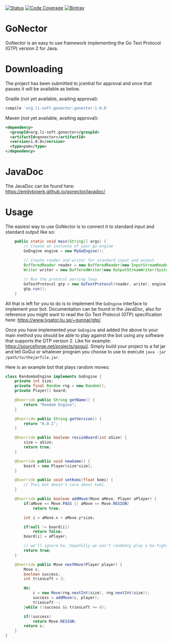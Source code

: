 [![Status](https://img.shields.io/travis/EmilyBjoerk/gonector.svg)](https://travis-ci.org/EmilyBjoerk/gonector)
[![Code Coverage](https://img.shields.io/codecov/c/github/EmilyBjoerk/gonector/master.svg)](https://codecov.io/github/EmilyBjoerk/gonector?branch=master)
[![Bintray](https://img.shields.io/bintray/v/emilybjoerk/lisoft/gonector.svg)](https://bintray.com/emilybjoerk/lisoft/gonector)

# GoNector
GoNector is an easy to use framework implementing the Go Text Protocol (GTP) version 2 for Java. 

# Downloading
The project has been submitted to jcentral for approval and once that passes it will be available as below. 


Gradle (not yet available, avaiting approval):
```gradle
compile 'org.li-soft.gonector:gonector:1.0.0'
```

Maven (not yet available, avaiting approval):
```xml
<dependency>
  <groupId>org.li-soft.gonector</groupId>
  <artifactId>gonector</artifactId>
  <version>1.0.0</version>
  <type>pom</type>
</dependency>
```


# JavaDoc
The JavaDoc can be found here: https://emilybjoerk.github.io/gonector/javadoc/ 

# Usage
The easiest way to use GoNector is to connect it to standard input and standard output like so:

```java
    public static void main(String[] args) {
        // Create an instance of your go engine
        GoEngine engine = new MyGoEngine();
        
        // Create reader and writer for standard input and output
        BufferedReader reader = new BufferedReader(new InputStreamReader(System.in));
        Writer writer = new BufferedWriter(new OutputStreamWriter(System.out));

        // Run the protocol parsing loop
        GoTextProtocol gtp = new GoTextProtocol(reader, writer, engine);
        gtp.run();
    }
```

All that is left for you to do is to implement the `GoEngine` interface to implement your bot. Documentation can be found in the JavaDoc, also for reference you might want to read the Go Text Protocol (GTP) specification here: https://www.lysator.liu.se/~gunnar/gtp/.

Once you have implemented your `GoEngine` and added the above to your main method you should be able to play against the bot using any software that supports the GTP version 2. Like for example: https://sourceforge.net/projects/gogui/. Simply build your project to a fat jar and tell GoGui or whatever program you choose to use to execute `java -jar /path/to/thejarfile.jar`.

Here is an example bot that plays random moves:

```java
class RandomGoEngine implements GoEngine {
    private int size;
    private final Random rng = new Random();
    private Player[] board;

    @Override public String getName() {
        return "Random Engine";
    }

    @Override public String getVersion() {
        return "0.0.1";
    }

    @Override public boolean resizeBoard(int aSize) {
        size = aSize;
        return true;
    }

    @Override public void newGame() {
        board = new Player[size*size];
    }

    @Override public void setKomi(float komi) {
        // This bot doesn't care about komi. 
    }

    @Override public boolean addMove(Move aMove, Player aPlayer) {
        if(aMove == Move.PASS || aMove == Move.RESIGN)
            return true;

        int i = aMove.x + aMove.y*size;

        if(null != board[i])
            return false;
        board[i] = aPlayer;

        // we'll ignore ko, hopefully we won't randomly play a ko-fight...
        return true;
    }

    @Override public Move nextMove(Player player) {
        Move c;
        boolean success;
        int triesLeft = 3;

        do{
            c = new Move(rng.nextInt(size), rng.nextInt(size));
            success = addMove(c, player);
            triesLeft--;
        }while (!success && triesLeft >= 0);

        if(!success)
            return Move.RESIGN;
        return c;
    }
}
```
